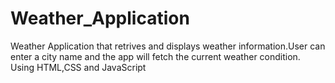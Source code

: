 # Weather_Application
Weather Application that retrives and displays weather information.User can enter a city name and the app will fetch the current weather condition.
Using HTML,CSS and JavaScript
